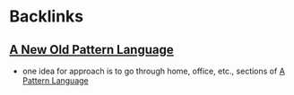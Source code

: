 
# Backlinks
## [A New Old Pattern Language](<A New Old Pattern Language.md>)
- one idea for approach is to go through home, office, etc., sections of [A Pattern Language](<A Pattern Language.md>)

